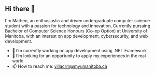## Hi there 👋
I'm Matheo, an enthusiastic and driven undergraduate computer science student with a passion for technology and innovation. Currently pursuing Bachelor of Computer Science Honours (Co-op Option) at University of Manitoba, with an interest on app development, cybersecurity, and web development.
- 🔭 I’m currently working on app development using .NET Framework
- 🤔 I’m looking for an opportunity to apply my experiences in the real world
- 📫 How to reach me: villacrm@myumanitoba.ca


